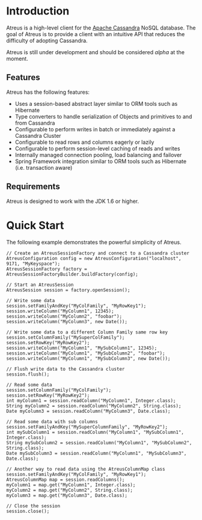 # Introduction

Atreus is a high-level client for the [Apache Cassandra](http://cassandra.apache.org/ "Apache Cassandra") NoSQL database. The goal of Atreus is to provide a client with an intuitive API that reduces the difficulty of adopting Cassandra. 

Atreus is still under development and should be considered _alpha_ at the moment.

## Features

Atreus has the following features:

* Uses a session-based abstract layer similar to ORM tools such as Hibernate
* Type converters to handle serialization of Objects and primitives to and from Cassandra
* Configurable to perform writes in batch or immediately against a Cassandra Cluster
* Configurable to read rows and columns eagerly or lazily
* Configurable to perform session-level caching of reads and writes
* Internally managed connection pooling, load balancing and failover
* Spring Framework integration similar to ORM tools such as Hibernate (i.e. transaction aware)

## Requirements

Atreus is designed to work with the JDK 1.6 or higher.

# Quick Start

The following example demonstrates the powerful simplicity of Atreus.

	// Create an AtreusSessionFactory and connect to a Cassandra cluster
	AtreusConfiguration config = new AtreusConfiguration("localhost", 9171, "MyKeyspace");
	AtreusSessionFactory factory = AtreusSessionFactoryBuilder.buildFactory(config);
	
	// Start an AtreusSession
	AtreusSession session = factory.openSession();
	
	// Write some data
	session.setFamilyAndKey("MyColFamily", "MyRowKey1");
	session.writeColumn("MyColumn1", 12345);
	session.writeColumn("MyColumn2", "foobar");
	session.writeColumn("MyColumn3", new Date());
	
	// Write some data to a different Column Family same row key
	session.setColumnFamily("MySuperColFamily");
	session.setRowKey("MyRowKey2");
	session.writeColumn("MyColumn1", "MySubColumn1", 12345);
	session.writeColumn("MyColumn1", "MySubColumn2", "foobar");
	session.writeColumn("MyColumn1", "MySubColumn3", new Date());
	
	// Flush write data to the Cassandra cluster
	session.flush();
	
	// Read some data
	session.setColumnFamily("MyColFamily");
	session.setRowKey("MyRowKey2");
	int myColumn1 = session.readColumn("MyColumn1", Integer.class);
	String myColumn2 = session.readColumn("MyColumn2", String.class);
	Date myColumn3 = session.readColumn("MyColumn3", Date.class);
	
	// Read some data with sub columns
	session.setFamilyAndKey("MySuperColumnFamily", "MyRowKey2");
	int mySubColumn1 = session.readColumn("MyColumn1", "MySubColumn1", Integer.class);
	String mySubColumn2 = session.readColumn("MyColumn1", "MySubColumn2", String.class);
	Date mySubColumn3 = session.readColumn("MyColumn1", "MySubColumn3", Date.class);
	
	// Another way to read data using the AtreusColumnMap class
	session.setFamilyAndKey("MyColFamily", "MyRowKey1");
	AtreusColumnMap map = session.readColumns();
	myColumn1 = map.get("MyColumn1", Integer.class);
	myColumn2 = map.get("MyColumn2", String.class);
	myColumn3 = map.get("MyColumn3", Date.class);
	
	// Close the session
	session.close();
	